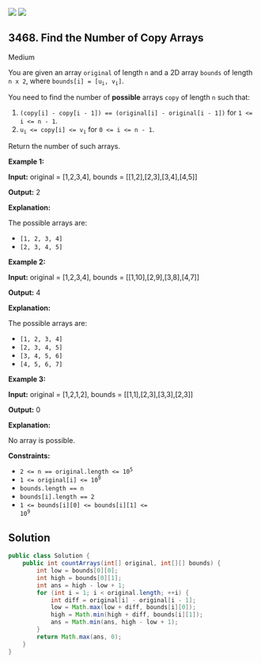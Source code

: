[![](https://img.shields.io/github/stars/javadev/LeetCode-in-Java?label=Stars&style=flat-square)](https://github.com/javadev/LeetCode-in-Java)
[![](https://img.shields.io/github/forks/javadev/LeetCode-in-Java?label=Fork%20me%20on%20GitHub%20&style=flat-square)](https://github.com/javadev/LeetCode-in-Java/fork)

## 3468\. Find the Number of Copy Arrays

Medium

You are given an array `original` of length `n` and a 2D array `bounds` of length `n x 2`, where <code>bounds[i] = [u<sub>i</sub>, v<sub>i</sub>]</code>.

You need to find the number of **possible** arrays `copy` of length `n` such that:

1.  `(copy[i] - copy[i - 1]) == (original[i] - original[i - 1])` for `1 <= i <= n - 1`.
2.  <code>u<sub>i</sub> <= copy[i] <= v<sub>i</sub></code> for `0 <= i <= n - 1`.

Return the number of such arrays.

**Example 1:**

**Input:** original = [1,2,3,4], bounds = \[\[1,2],[2,3],[3,4],[4,5]]

**Output:** 2

**Explanation:**

The possible arrays are:

*   `[1, 2, 3, 4]`
*   `[2, 3, 4, 5]`

**Example 2:**

**Input:** original = [1,2,3,4], bounds = \[\[1,10],[2,9],[3,8],[4,7]]

**Output:** 4

**Explanation:**

The possible arrays are:

*   `[1, 2, 3, 4]`
*   `[2, 3, 4, 5]`
*   `[3, 4, 5, 6]`
*   `[4, 5, 6, 7]`

**Example 3:**

**Input:** original = [1,2,1,2], bounds = \[\[1,1],[2,3],[3,3],[2,3]]

**Output:** 0

**Explanation:**

No array is possible.

**Constraints:**

*   <code>2 <= n == original.length <= 10<sup>5</sup></code>
*   <code>1 <= original[i] <= 10<sup>9</sup></code>
*   `bounds.length == n`
*   `bounds[i].length == 2`
*   <code>1 <= bounds[i][0] <= bounds[i][1] <= 10<sup>9</sup></code>

## Solution

```java
public class Solution {
    public int countArrays(int[] original, int[][] bounds) {
        int low = bounds[0][0];
        int high = bounds[0][1];
        int ans = high - low + 1;
        for (int i = 1; i < original.length; ++i) {
            int diff = original[i] - original[i - 1];
            low = Math.max(low + diff, bounds[i][0]);
            high = Math.min(high + diff, bounds[i][1]);
            ans = Math.min(ans, high - low + 1);
        }
        return Math.max(ans, 0);
    }
}
```